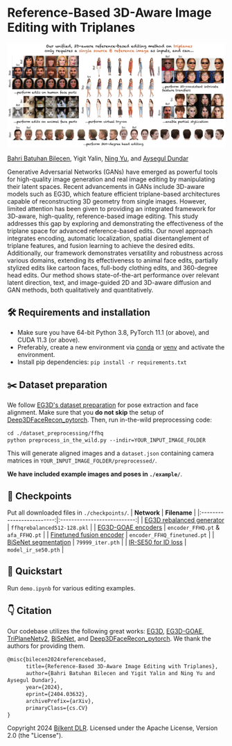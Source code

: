 # Reference-Based 3D-Aware Image Editing with Triplanes

![Teaser](./assets/teaser.png)

[Bahri Batuhan Bilecen](https://three-bee.github.io), Yigit Yalin, [Ning Yu](https://ningyu1991.github.io/), and [Aysegul Dundar](http://www.cs.bilkent.edu.tr/~adundar/)

Generative Adversarial Networks (GANs) have emerged as powerful tools for high-quality image generation and real image editing by manipulating their latent spaces. Recent advancements in GANs include 3D-aware models such as EG3D, which feature efficient triplane-based architectures capable of reconstructing 3D geometry from single images. However, limited attention has been given to providing an integrated framework for 3D-aware, high-quality, reference-based image editing. This study addresses this gap by exploring and demonstrating the effectiveness of the triplane space for advanced reference-based edits. Our novel approach integrates encoding, automatic localization, spatial disentanglement of triplane features, and fusion learning to achieve the desired edits. Additionally, our framework demonstrates versatility and robustness across various domains, extending its effectiveness to animal face edits, partially stylized edits like cartoon faces, full-body clothing edits, and 360-degree head edits. Our method shows state-of-the-art performance over relevant latent direction, text, and image-guided 2D and 3D-aware diffusion and GAN methods, both qualitatively and quantitatively.

## 🛠️ Requirements and installation
* Make sure you have 64-bit Python 3.8, PyTorch 11.1 (or above), and CUDA 11.3 (or above).
* Preferably, create a new environment via [conda](https://conda.io/projects/conda/en/latest/user-guide/tasks/manage-environments.html) or [venv](https://docs.python.org/3/library/venv.html) and activate the environment.
* Install pip dependencies: ```pip install -r requirements.txt```

## :scissors: Dataset preparation
We follow [EG3D's dataset preparation](https://github.com/NVlabs/eg3d/?tab=readme-ov-file#preparing-datasets) for pose extraction and face alignment. Make sure that you **do not skip** the setup of [Deep3DFaceRecon_pytorch](https://github.com/sicxu/Deep3DFaceRecon_pytorch/tree/6ba3d22f84bf508f0dde002da8fff277196fef21).
Then, run in-the-wild preprocessing code:
```
cd ./dataset_preprocessing/ffhq
python preprocess_in_the_wild.py --indir=YOUR_INPUT_IMAGE_FOLDER
```
This will generate aligned images and a ```dataset.json``` containing camera matrices in ```YOUR_INPUT_IMAGE_FOLDER/preprocessed/```.

**We have included example images and poses in ```./example/```**.

## :checkered_flag: Checkpoints
Put all downloaded files in ```./checkpoints/```.
|        **Network**        |         **Filename**        |
|:-------------------------:|:---------------------------:|
| [EG3D rebalanced generator](https://drive.google.com/drive/folders/12pTX5TKQcA8ElNW5jDkWURSPUyISggHs?usp=sharing) | ```ffhqrebalanced512-128.pkl```   |
|        [EG3D-GOAE encoders](https://drive.google.com/drive/folders/12pTX5TKQcA8ElNW5jDkWURSPUyISggHs?usp=sharing) | ```encoder_FFHQ.pt``` & ```afa_FFHQ.pt``` |
|  [Finetuned fusion encoder](https://drive.google.com/file/d/1cObOXsMVRd55KXyA17KNZxJf_WW9u65_/view?usp=sharing) | ```encoder_FFHQ_finetuned.pt```   |
|      [BiSeNet segmentation](https://drive.google.com/open?id=154JgKpzCPW82qINcVieuPH3fZ2e0P812) | ```79999_iter.pth```              |
|       [IR-SE50 for ID loss](https://drive.google.com/file/d/1KW7bjndL3QG3sxBbZxreGHigcCCpsDgn/view) | ```model_ir_se50.pth```           |

## :rocket: Quickstart
Run ```demo.ipynb``` for various editing examples.

## :point_down: Citation
Our codebase utilizes the following great works: [EG3D](https://github.com/NVlabs/eg3d), [EG3D-GOAE](https://github.com/jiangyzy/GOAE), [TriPlaneNetv2](https://github.com/anantarb/triplanenet), [BiSeNet](https://github.com/zllrunning/face-parsing.PyTorch), and [Deep3DFaceRecon_pytorch](https://github.com/sicxu/Deep3DFaceRecon_pytorch). We thank the authors for providing them.
```
@misc{bilecen2024referencebased,
      title={Reference-Based 3D-Aware Image Editing with Triplanes}, 
      author={Bahri Batuhan Bilecen and Yigit Yalin and Ning Yu and Aysegul Dundar},
      year={2024},
      eprint={2404.03632},
      archivePrefix={arXiv},
      primaryClass={cs.CV}
}
```
Copyright 2024 [Bilkent DLR](https://dlr.bilkent.edu.tr/). Licensed under the Apache License, Version 2.0 (the "License").
